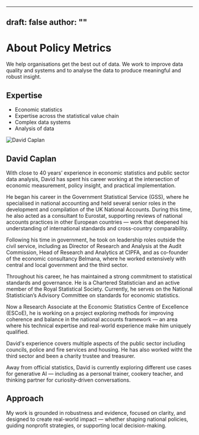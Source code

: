 
---
draft: false
author: ""
---



# About Policy Metrics

We help organisations get the best out of data. We work to improve data quality and systems and to analyse the data to produce meaningful and robust insight.





## Expertise

- Economic statistics  
- Expertise across the statistical value chain 
- Complex data systems
- Analysis of data  

![David Caplan](/images/David-Caplan.png)

## David Caplan
With close to 40 years’ experience in economic statistics and public sector data analysis, David has spent his career working at the intersection of economic measurement, policy insight, and practical implementation.

He began his career in the Government Statistical Service (GSS), where he specialised in national accounting and held several senior roles in the development and compilation of the UK National Accounts. During this time, he also acted as a consultant to Eurostat, supporting reviews of national accounts practices in other European countries — work that deepened his understanding of international standards and cross-country comparability.

Following his time in government, he took on leadership roles outside the civil service, including as Director of Research and Analysis at the Audit Commission, Head of Research and Analytics at CIPFA, and as co-founder of the economic consultancy Belmana, where he worked extensively with central and local government and the third sector.

Throughout his career, he has maintained a strong commitment to statistical standards and governance. He is a Chartered Statistician and an active member of the Royal Statistical Society. Currently, he serves on the National Statistician’s Advisory Committee on standards for economic statistics.

Now a Research Associate at the Economic Statistics Centre of Excellence (ESCoE), he is working on a project exploring methods for improving coherence and balance in the national accounts framework — an area where his technical expertise and real-world experience make him uniquely qualified.

David's experience covers multiple aspects of the public sector including councils, police and fire services and housing. He has also worked witht the third sector and been a charity trustee and treasurer. 

Away from official statistics, David is currently exploring different use cases for generative AI — including as a personal trainer, cookery teacher, and thinking partner for curiosity-driven conversations.


## Approach

My work is grounded in robustness and evidence, focused on clarity, and designed to create real-world impact — whether shaping national policies, guiding nonprofit strategies, or supporting local decision-making.  